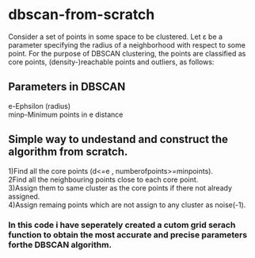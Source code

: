 # dbscan-from-scratch

Consider a set of points in some space to be clustered. Let ε be a parameter specifying the radius of a neighborhood with respect to some point. For the purpose of DBSCAN clustering, the points are classified as core points, (density-)reachable points and outliers, as follows:


## Parameters in DBSCAN                                                                
e-Ephsilon (radius)                                                             
minp-Minimum points in e distance                                                               


## Simple way to undestand and construct the algorithm from scratch.

1)Find all the core points (d<=e , numberofpoints>=minpoints).                                                                      
2Find all the neighbouring points close to each core point.                                                                     
3)Assign them to same cluster as the core points if there not already assigned.                                                 
4)Assign remaing points which are not assign to any cluster as noise(-1).                                                           


### In this code i have seperately created a cutom grid serach function to obtain the most accurate and precise parameters forthe DBSCAN algorithm.
